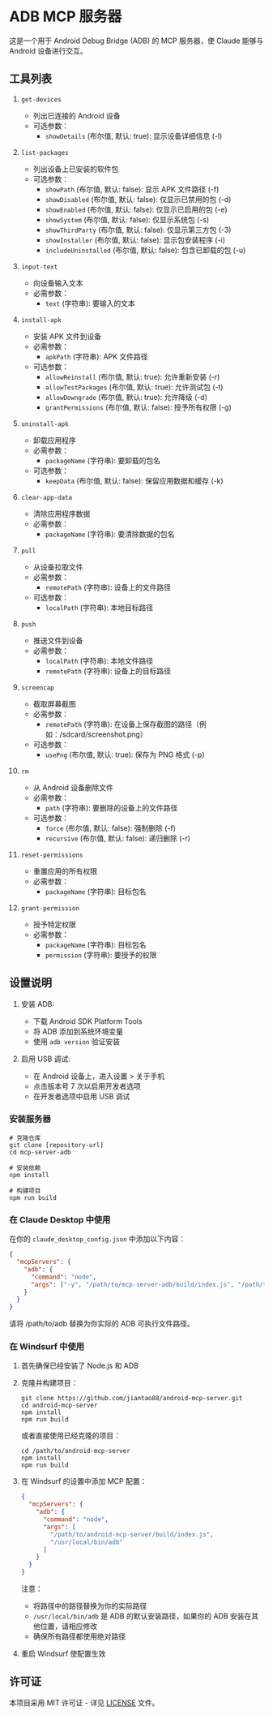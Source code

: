 # ADB MCP 服务器

这是一个用于 Android Debug Bridge (ADB) 的 MCP 服务器，使 Claude 能够与 Android 设备进行交互。

## 工具列表

1. `get-devices`

   - 列出已连接的 Android 设备
   - 可选参数：
     - `showDetails` (布尔值, 默认: true): 显示设备详细信息 (-l)

2. `list-packages`

   - 列出设备上已安装的软件包
   - 可选参数：
     - `showPath` (布尔值, 默认: false): 显示 APK 文件路径 (-f)
     - `showDisabled` (布尔值, 默认: false): 仅显示已禁用的包 (-d)
     - `showEnabled` (布尔值, 默认: false): 仅显示已启用的包 (-e)
     - `showSystem` (布尔值, 默认: false): 仅显示系统包 (-s)
     - `showThirdParty` (布尔值, 默认: false): 仅显示第三方包 (-3)
     - `showInstaller` (布尔值, 默认: false): 显示包安装程序 (-i)
     - `includeUninstalled` (布尔值, 默认: false): 包含已卸载的包 (-u)

3. `input-text`

   - 向设备输入文本
   - 必需参数：
     - `text` (字符串): 要输入的文本

4. `install-apk`

   - 安装 APK 文件到设备
   - 必需参数：
     - `apkPath` (字符串): APK 文件路径
   - 可选参数：
     - `allowReinstall` (布尔值, 默认: true): 允许重新安装 (-r)
     - `allowTestPackages` (布尔值, 默认: true): 允许测试包 (-t)
     - `allowDowngrade` (布尔值, 默认: true): 允许降级 (-d)
     - `grantPermissions` (布尔值, 默认: false): 授予所有权限 (-g)

5. `uninstall-apk`

   - 卸载应用程序
   - 必需参数：
     - `packageName` (字符串): 要卸载的包名
   - 可选参数：
     - `keepData` (布尔值, 默认: false): 保留应用数据和缓存 (-k)

6. `clear-app-data`

   - 清除应用程序数据
   - 必需参数：
     - `packageName` (字符串): 要清除数据的包名

7. `pull`

   - 从设备拉取文件
   - 必需参数：
     - `remotePath` (字符串): 设备上的文件路径
   - 可选参数：
     - `localPath` (字符串): 本地目标路径

8. `push`

   - 推送文件到设备
   - 必需参数：
     - `localPath` (字符串): 本地文件路径
     - `remotePath` (字符串): 设备上的目标路径

9. `screencap`

   - 截取屏幕截图
   - 必需参数：
     - `remotePath` (字符串): 在设备上保存截图的路径（例如：/sdcard/screenshot.png）
   - 可选参数：
     - `usePng` (布尔值, 默认: true): 保存为 PNG 格式 (-p)

10. `rm`

    - 从 Android 设备删除文件
    - 必需参数：
      - `path` (字符串): 要删除的设备上的文件路径
    - 可选参数：
      - `force` (布尔值, 默认: false): 强制删除 (-f)
      - `recursive` (布尔值, 默认: false): 递归删除 (-r)

11. `reset-permissions`

    - 重置应用的所有权限
    - 必需参数：
      - `packageName` (字符串): 目标包名

12. `grant-permission`
    - 授予特定权限
    - 必需参数：
      - `packageName` (字符串): 目标包名
      - `permission` (字符串): 要授予的权限

## 设置说明

1. 安装 ADB:

   - 下载 Android SDK Platform Tools
   - 将 ADB 添加到系统环境变量
   - 使用 `adb version` 验证安装

2. 启用 USB 调试:
   - 在 Android 设备上，进入设置 > 关于手机
   - 点击版本号 7 次以启用开发者选项
   - 在开发者选项中启用 USB 调试

### 安装服务器

```shell
# 克隆仓库
git clone [repository-url]
cd mcp-server-adb

# 安装依赖
npm install

# 构建项目
npm run build
```

### 在 Claude Desktop 中使用

在你的 `claude_desktop_config.json` 中添加以下内容：

```json
{
  "mcpServers": {
    "adb": {
      "command": "node",
      "args": ["-y", "/path/to/mcp-server-adb/build/index.js", "/path/to/adb"]
    }
  }
}
```

请将 /path/to/adb 替换为你实际的 ADB 可执行文件路径。

### 在 Windsurf 中使用

1. 首先确保已经安装了 Node.js 和 ADB

2. 克隆并构建项目：
   ```shell
   git clone https://github.com/jiantao88/android-mcp-server.git
   cd android-mcp-server
   npm install
   npm run build
   ```

   或者直接使用已经克隆的项目：
   ```shell
   cd /path/to/android-mcp-server
   npm install
   npm run build
   ```

3. 在 Windsurf 的设置中添加 MCP 配置：
   ```json
   {
     "mcpServers": {
       "adb": {
         "command": "node",
         "args": [
           "/path/to/android-mcp-server/build/index.js",
           "/usr/local/bin/adb"
         ]
       }
     }
   }
   ```

   注意：
   - 将路径中的路径替换为你的实际路径
   - `/usr/local/bin/adb` 是 ADB 的默认安装路径，如果你的 ADB 安装在其他位置，请相应修改
   - 确保所有路径都使用绝对路径

4. 重启 Windsurf 使配置生效

## 许可证

本项目采用 MIT 许可证 - 详见 [LICENSE](./LICENSE) 文件。
